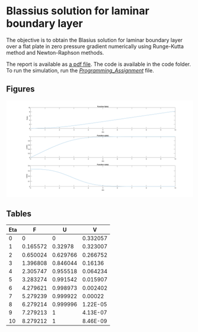 # Blassius solution for laminar boundary layer

The objective is to obtain the Blasius solution for laminar boundary layer over
a flat plate in zero pressure gradient numerically using Runge-Kutta method
and Newton-Raphson methods.

The report is available as [a pdf file](/Code/AM5530_Programming_Assignment.pdf).
The code is available in the code folder. To run the simulation, run the [*Programming_Assignment*](Programming_Assignment.m) file.
## Figures
![Figure](Results.png "f,u and v vs eta")
## Tables
| Eta  | F         | U         | V        |
|------|-----------|-----------|----------|
| 0    | 0         | 0         | 0.332057 |
| 1    | 0.165572  | 0.32978   | 0.323007 |
| 2    | 0.650024  | 0.629766  | 0.266752 |
| 3    | 1.396808  | 0.846044  | 0.16136  |
| 4    | 2.305747  | 0.955518  | 0.064234 |
| 5    | 3.283274  | 0.991542  | 0.015907 |
| 6    | 4.279621  | 0.998973  | 0.002402 |
| 7    | 5.279239  | 0.999922  | 0.00022  |
| 8    | 6.279214  | 0.999996  | 1.22E-05 |
| 9    | 7.279213  | 1         | 4.13E-07 |
| 10   | 8.279212  | 1         | 8.46E-09 |
